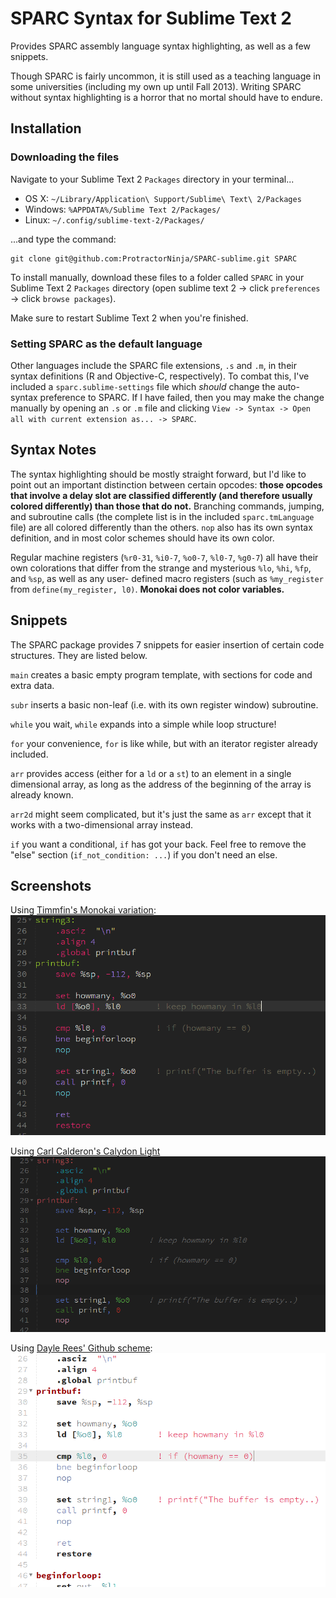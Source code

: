 # SPARC Syntax for Sublime Text 2

Provides SPARC assembly language syntax highlighting, as well as a few
snippets.

Though SPARC is fairly uncommon, it is still used as a teaching language
in some universities (including my own up until Fall 2013). Writing
SPARC without syntax highlighting is a horror that no mortal should have
to endure.

## Installation
### Downloading the files

Navigate to your Sublime Text 2 `Packages` directory in your terminal...

- OS X: `~/Library/Application\ Support/Sublime\ Text\ 2/Packages`
- Windows: `%APPDATA%/Sublime Text 2/Packages/`
- Linux: `~/.config/sublime-text-2/Packages/`

...and type the command:

	git clone git@github.com:ProtractorNinja/SPARC-sublime.git SPARC

To install manually, download these files to a folder called `SPARC` in
your Sublime Text 2 `Packages` directory (open sublime text 2 -> click
`preferences` -> click `browse packages`).

Make sure to restart Sublime Text 2 when you're finished.

### Setting SPARC as the default language

Other languages include the SPARC file extensions, `.s` and `.m`, in
their syntax definitions (R and Objective-C, respectively). To combat
this, I've included a `sparc.sublime-settings` file which *should*
change the auto-syntax preference to SPARC. If I have failed, then you
may make the change manually by opening an `.s` or `.m` file and
clicking  `View -> Syntax -> Open all with current extension as... ->
SPARC`.

## Syntax Notes 

The syntax highlighting should be mostly straight forward, but I'd like
to point out an important distinction between certain opcodes: **those
opcodes that involve a delay slot are classified differently (and
therefore usually colored differently) than those that do not.**
Branching commands, jumping, and subroutine calls (the complete list is
in the included `sparc.tmLanguage` file) are all colored differently
than the others. `nop` also has its own syntax definition, and in most
color schemes should have its own color.

Regular machine registers (`%r0-31`, `%i0-7`, `%o0-7`, `%l0-7`, `%g0-7`)
all have their own colorations that differ from the strange and
mysterious `%lo`, `%hi`, `%fp`, and `%sp`, as well as any user- defined
macro registers (such as `%my_register` from `define(my_register, l0)`.
**Monokai does not color variables.**

## Snippets

The SPARC package provides 7 snippets for easier insertion of certain
code structures. They are listed below.

`main` creates a basic empty program template, with sections for code and
extra data.

`subr` inserts a basic non-leaf (i.e. with its own register window)
subroutine.

`while` you wait, `while` expands into a simple while loop structure!

`for` your convenience, `for` is like while, but with an iterator
register already included.

`arr` provides access (either for a `ld` or a `st`) to an
element in a single dimensional array, as long as the address of the
beginning of the array is already known.

`arr2d` might seem complicated, but it's just the same as `arr` except
that it works with a two-dimensional array instead.

`if` you want a conditional, `if` has got your back. Feel free to remove the "else" section (`if_not_condition: ...`) if you don't need an else.


## Screenshots

Using 
[Timmfin's Monokai variation](https://github.com/timmfin/monokai-timmfin):
![Monokai Timmfin](screenshots/sparc-monokai-timmfin.png)

Using
[Carl Calderon's Calydon Light](https://github.com/carlcalderon/sublime-color-schemes)
![Calydon Light](screenshots/sparc-calydon-light.png)

Using
[Dayle Rees' Github scheme](https://github.com/daylerees/colour-schemes):
![Dayle Rees' Github](screenshots/sparc-dayle-rees-github.png)